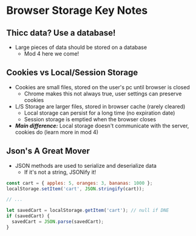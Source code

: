 # Browser Storage Key Notes

## Thicc data? Use a database!

- Large pieces of data should be stored on a database
  - Mod 4 here we come!

## Cookies vs Local/Session Storage

- Cookies are small files, stored on the user's pc until browser is closed
  - Chrome makes this not always true, user settings can preserve cookies
- L/S Storage are larger files, stored in browser cache (rarely cleared)
  - Local storage can persist for a long time (no expiration date)
  - Session storage is emptied when the browser closes
- **_Main difference:_** Local storage doesn't communicate with the server, cookies do (learn more in mod 4)

## Json's A Great Mover

- JSON methods are used to serialize and deserialize data
  - If it's not a string, JSONify it!

```js
const cart = { apples: 5, oranges: 3, bananas: 1000 };
localStorage.setItem('cart', JSON.stringify(cart));

// ...

let savedCart = localStorage.getItem('cart'); // null if DNE
if (savedCart) {
  savedCart = JSON.parse(savedCart);
}
```
